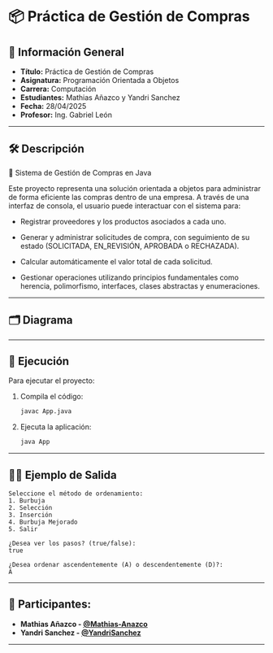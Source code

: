 # 📦 Práctica de Gestión de Compras

## 📌 Información General

- **Título:** Práctica de Gestión de Compras
- **Asignatura:** Programación Orientada a Objetos
- **Carrera:** Computación
- **Estudiantes:** Mathias Añazco y Yandri Sanchez
- **Fecha:** 28/04/2025
- **Profesor:** Ing. Gabriel León

---

## 🛠️ Descripción

🛒 Sistema de Gestión de Compras en Java

Este proyecto representa una solución orientada a objetos para administrar de forma eficiente las compras dentro de una empresa. A través de una interfaz de consola, el usuario puede interactuar con el sistema para:

- Registrar proveedores y los productos asociados a cada uno.

- Generar y administrar solicitudes de compra, con seguimiento de su estado (SOLICITADA, EN_REVISIÓN, APROBADA o RECHAZADA).

- Calcular automáticamente el valor total de cada solicitud.

- Gestionar operaciones utilizando principios fundamentales como herencia, polimorfismo, interfaces, clases abstractas y enumeraciones.

---
## 🗂️ Diagrama

---
## 🚀 Ejecución

Para ejecutar el proyecto:

1. Compila el código:
    ```bash
    javac App.java
    ```
2. Ejecuta la aplicación:
    ```bash
    java App
    ```

---

## 🧑‍💻 Ejemplo de Salida

```plaintext
Seleccione el método de ordenamiento:
1. Burbuja
2. Selección
3. Inserción
4. Burbuja Mejorado
5. Salir

¿Desea ver los pasos? (true/false):
true

¿Desea ordenar ascendentemente (A) o descendentemente (D)?:
A
```
---
## 👥 Participantes:

- **Mathias Añazco - [@Mathias-Anazco](https://github.com/Mathias-Anazco)**
- **Yandri Sanchez - [@YandriSanchez](https://github.com/YandriSanchez)**
---